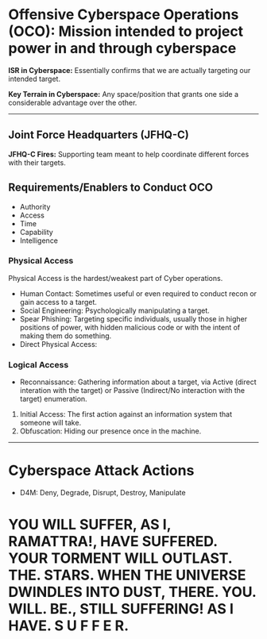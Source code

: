 # Offensive Cyberspace Operations (OCO): Mission intended to project power in and through cyberspace
__ISR in Cyberspace:__ Essentially confirms that we are actually targeting our intended target. 

__Key Terrain in Cyberspace:__ Any space/position that grants one side a considerable advantage over the other.

---
## Joint Force Headquarters (JFHQ-C)
__JFHQ-C Fires:__ Supporting team meant to help coordinate different forces with their targets.

## Requirements/Enablers to Conduct OCO
* Authority
* Access
* Time
* Capability
* Intelligence

### Physical Access
Physical Access is the hardest/weakest part of Cyber operations.
* Human Contact: Sometimes useful or even required to conduct recon or gain access to a target.
* Social Engineering: Psychologically manipulating a target.
* Spear Phishing: Targeting specific individuals, usually those in higher positions of power, with hidden malicious code or with the intent of making them do something.
* Direct Physical Access:

### Logical Access
* Reconnaissance: Gathering information about a target, via Active (direct interation with the target) or Passive (Indirect/No interaction with the target) enumeration.


1. Initial Access: The first action against an information system that someone will take.
2. Obfuscation: Hiding our presence once in the machine.

---
# Cyberspace Attack Actions
* D4M: Deny, Degrade, Disrupt, Destroy, Manipulate

# YOU WILL SUFFER, AS I, RAMATTRA!, HAVE SUFFERED. YOUR TORMENT WILL OUTLAST. THE. STARS. WHEN THE UNIVERSE DWINDLES INTO DUST, THERE. YOU. WILL. BE., STILL SUFFERING! AS I HAVE. S U F F E R.
